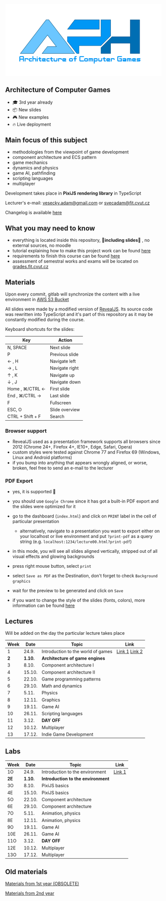 <p align="center">
    <img alt="MI-APH" src="./docs/aph_logo.png" width="770">
</p>


## Architecture of Computer Games

- 🎓 3rd year already
- 📦 New slides
- 🎮 New examples
- 🔥 Live deployment


## Main focus of this subject

- methodologies from the viewpoint of game development
- component architecture and ECS pattern
- game mechanics
- dynamics and physics
- game AI, pathfinding
- scripting languages
- multiplayer

Development takes place in **PixiJS rendering library** in TypeScript

Lecturer's e-mail: [vesecky.adam@gmail.com](mailto:vesecky.adam@gmail.com) or [svecadam@fit.cvut.cz](mailto:svecadam@fit.cvut.cz)

Changelog is available [here](./CHANGELOG.md)

## What you may need to know

- everything is located inside this repository, **🙌including slides🙌** , no external sources, no moodle
- tutorial explaining how to make this project work can be found [here](./docs/environment.md)
- requirements to finish this course can be found [here](./docs/requirements.md)
- assessment of semestral works and exams will be located on [grades.fit.cvut.cz](https://grades.fit.cvut.cz/)

## Materials

Upon every commit, gitlab will synchronize the content with a live environment in [AWS S3 Bucket](http://dodoworks.s3-website.eu-central-1.amazonaws.com/)

All slides were made by a modified version of [RevealJS](https://github.com/hakimel/reveal.js/). Its source code was rewritten into TypeScript and it's part of this repository as it may be constantly modified during the course.

Keyboard shortcuts for the slides:

| Key | Action | 
| ------ | ------ | 
| N, SPACE | Next slide | 
| P | Previous slide |
| ← , H | Navigate left |
| → , L | Navigate right |
| ↑ , K | Navigate up |
| ↓ , J | Navigate down |
| Home , ⌘/CTRL ← | First slide |
| End , ⌘/CTRL → | Last slide |
| F | Fullscreen |
| ESC, O | Slide overview |
| CTRL + Shift + F | Search |

### Browser support

- RevealJS used as a presentation framework supports all browsers since 2012 (Chrome 24+, Firefox 4+, IE10+, Edge, Safari, Opera)
- custom styles were tested against Chrome 77 and Firefox 69 (Windows, Linux and Android platforms)
- if you bump into anything that appears wrongly aligned, or worse, broken, feel free to send an e-mail to the lecturer

### PDF Export

- yes, it is supported 🙌
- you should use `Google Chrome` since it has got a built-in PDF export and the slides were optimized for it
- go to the dashboard (`index.html`) and click on `PRINT` label in the cell of particular presentation
  - alternatively, navigate to a presentation you want to export either on your localhost or live environment and put `?print-pdf` as a query string (e.g. `localhost:1234/lecture00.html?print-pdf`)
- in this mode, you will see all slides aligned vertically, stripped out of all visual effects and glowing backgrounds
- press right mouse button, select `print`
- select `Save as PDF` as the Destination, don't forget to check `Background graphics`
- wait for the preview to be generated and click on `Save`

- if you want to change the style of the slides (fonts, colors), more information can be found [here](./docs/environment.md)

## Lectures

Will be added on the day the particular lecture takes place

| Week | Date | Topic | Link |
| ------ | ------ | ------ | ------ |
| 1 | 24.9. | Introduction to the world of games | [Link 1](http://dodoworks.s3-website.eu-central-1.amazonaws.com/lecture00.html) [Link 2](http://dodoworks.s3-website.eu-central-1.amazonaws.com/lecture01.html)  |
| **2** | **1.10.** | **Architecture of game engines** | |
| 3 | 8.10. | Component architecture I | |
| 4 | 15.10. | Component architecture II | |
| 5 | 22.10. | Game programming patterns | |
| 6 | 29.10. | Math and dynamics | |
| 7 | 5.11. | Physics | |
| 8 | 12.11. | Graphics | |
| 9 | 19.11. | Game AI | |
| 10 | 26.11. | Scripting languages | |
| 11 | 3.12. | **DAY OFF** | |
| 12 | 10.12. | Multiplayer | |
| 13 | 17.12. | Indie Game Development | |


## Labs

| Week | Date | Topic | Link |
| ------ | ------ | ------ | ------ |
| 1O | 24.9. | Introduction to the environment | [Link 1](http://dodoworks.s3-website.eu-central-1.amazonaws.com/lab01.html) |
| **2E** | **1.10.** | **Introduction to the environment** | |
| 3O | 8.10. | PixiJS basics | |
| 4E | 15.10. | PixiJS basics | |
| 5O | 22.10. | Component architecture  | |
| 6E | 29.10. | Component architecture | |
| 7O | 5.11. | Animation, physics  | |
| 8E | 12.11. | Animation, physics | |
| 9O | 19.11. | Game AI | |
| 10E | 26.11. | Game AI | |
| 11O | 3.12. | **DAY OFF**  | |
| 12E | 10.12. | Multiplayer | |
| 13O | 17.12. | Multiplayer | |

## Old materials

[Materials from 1st year (OBSOLETE)](https://www.dropbox.com/s/89su9beu24a0m1r/FIT_APH_2017.zip?dl=0)

[Materials from 2nd year](https://www.dropbox.com/s/pin6nvqp714hh7x/FIT_APH.zip?dl=0)

